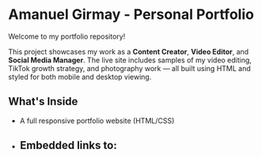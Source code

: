 # Amanuel Girmay - Personal Portfolio

Welcome to my portfolio repository!

This project showcases my work as a **Content Creator**, **Video Editor**, and **Social Media Manager**. The live site includes samples of my video editing, TikTok growth strategy, and photography work — all built using HTML and styled for both mobile and desktop viewing.

## What's Inside

- A full responsive portfolio website (HTML/CSS)
- Embedded links to:
  -
